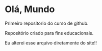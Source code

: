 # Olá, Mundo
 Primeiro repositorio do curso de github.

 Repositório criado para fins educacionais.
 
 Eu alterei esse arquivo diretamente do site!!
